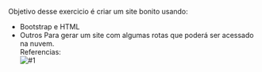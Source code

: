 Objetivo desse exercicio é criar um site bonito usando:
- Bootstrap e HTML
- Outros
Para gerar um site com algumas rotas que poderá ser acessado na nuvem. \
Referencias: \
![#1](https://www.youtube.com/watch?v=SQy5we_2L7Y) 

